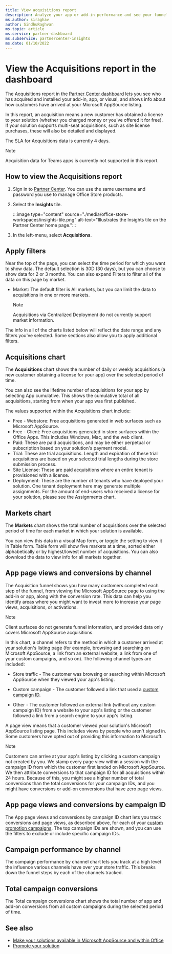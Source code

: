 ```yaml
---
title: View acquisitions report
description: Analyze your app or add-in performance and see your funnel and acquisitions metrics.
ms.author: siraghav
author: SindhuRaghvan
ms.topic: article
ms.service: partner-dashboard
ms.subservice: partnercenter-insights
ms.date: 01/10/2022
---
```


# View the Acquisitions report in the dashboard

The Acquisitions report in the [Partner Center dashboard](https://partner.microsoft.com/dashboard/home) lets you see who has acquired and installed your add-in, app, or visual, and shows info about how customers have arrived at your Microsoft AppSource listing.

In this report, an acquisition means a new customer has obtained a license to your solution (whether you charged money or you've offered it for free). If your solution supports multi-seat acquisitions, such as site license purchases, these will also be detailed and displayed.

The SLA for Acquisitions data is currently 4 days.

> [!NOTE]
> Acquisition data for Teams apps is currently not supported in this report.

## How to view the Acquisitions report

1. Sign in to [Partner Center](https://partner.microsoft.com/dashboard/home). You can use the same username and password you use to manage Office Store products.

1. Select the **Insights** tile.

    :::image type="content" source="./media/office-store-workspaces/insights-tile.png" alt-text="Illustrates the Insights tile on the Partner Center home page.":::

1. In the left-menu, select **Acquisitions**.

<a name="BKMK_Edit"> </a>
## Apply filters

Near the top of the page, you can select the time period for which you want to show data. The default selection is 30D (30 days), but you can choose to show data for 2 or 3 months.
You can also expand Filters to filter all of the data on this page by market.

- Market: The default filter is All markets, but you can limit the data to acquisitions in one or more markets.

    > [!NOTE]
    > Acquisitions via Centralized Deployment do not currently support market information.

The info in all of the charts listed below will reflect the date range and any filters you've selected. Some sections also allow you to apply additional filters.

## Acquisitions chart

The **Acquisitions** chart shows the number of daily or weekly acquisitions (a new customer obtaining a license for your app) over the selected period of time.

You can also see the lifetime number of acquisitions for your app by selecting App cumulative. This shows the cumulative total of all acquisitions, starting from when your app was first published.

The values supported within the Acquisitions chart include:

- Free - Webstore: Free acquisitions generated in web surfaces such as Microsoft AppSource.
- Free - Client: Free acquisitions generated in store surfaces within the Office Apps. This includes Windows, Mac, and the web client.
- Paid: These are paid acquisitions, and may be either perpetual or subscription based on your solution's payment model.
- Trial: These are trial acquisitions. Length and expiration of these trial acquisitions are based on your selected trial lengths during the store submission process.
- Site License: These are paid acquisitions where an entire tenant is provisioned with a license.
- Deployment: These are the number of tenants who have deployed your solution. One tenant deployment here may generate multiple assignments. For the amount of end-users who received a license for your solution, please see the Assignments chart.

<a name="BKMK_delist"> </a>
## Markets chart

The **Markets** chart shows the total number of acquisitions over the selected period of time for each market in which your solution is available.

You can view this data in a visual Map form, or toggle the setting to view it in Table form. Table form will show five markets at a time, sorted either alphabetically or by highest/lowest number of acquisitions. You can also download the data to view info for all markets together.

## App page views and conversions by channel

The Acquisition funnel shows you how many customers completed each step of the funnel, from viewing the Microsoft AppSource page to using the add-in or app, along with the conversion rate. This data can help you identify areas where you might want to invest more to increase your page views, acquisitions, or activations.

> [!NOTE]
> Client surfaces do not generate funnel information, and provided data only covers Microsoft AppSource acquisitions.

In this chart, a channel refers to the method in which a customer arrived at your solution's listing page (for example, browsing and searching on Microsoft AppSource, a link from an external website, a link from one of your custom campaigns, and so on). The following channel types are included:

- Store traffic - The customer was browsing or searching within Microsoft AppSource when they viewed your app's listing.

- Custom campaign - The customer followed a link that used a [custom campaign ID](./marketplace/promote-your-office-store-solution.md).

- Other - The customer followed an external link (without any custom campaign ID) from a website to your app's listing or the customer followed a link from a search engine to your app's listing.

A page view means that a customer viewed your solution's Microsoft AppSource listing page. This includes views by people who aren't signed in. Some customers have opted out of providing this information to Microsoft.

> [!NOTE]
> Customers can arrive at your app's listing by clicking a custom campaign not created by you. We stamp every page view within a session with the campaign ID from which the customer first landed on Microsoft AppSource. We then attribute conversions to that campaign ID for all acquisitions within 24 hours. Because of this, you might see a higher number of total conversions than the total conversions for your campaign IDs, and you might have conversions or add-on conversions that have zero page views.

## App page views and conversions by campaign ID

The App page views and conversions by campaign ID chart lets you track conversions and page views, as described above, for each of your [custom promotion campaigns](./marketplace/promote-your-office-store-solution.md). The top campaign IDs are shown, and you can use the filters to exclude or include specific campaign IDs.

## Campaign performance by channel

The campaign performance by channel chart lets you track at a high level the influence various channels have over your store traffic. This breaks down the funnel steps by each of the channels tracked.

## Total campaign conversions

The Total campaign conversions chart shows the total number of app and add-on conversions from all custom campaigns during the selected period of time.

## See also

- [Make your solutions available in Microsoft AppSource and within Office](./marketplace/submit-to-appsource-via-partner-center.md)
- [Promote your solution](./marketplace/promote-your-office-store-solution.md)
